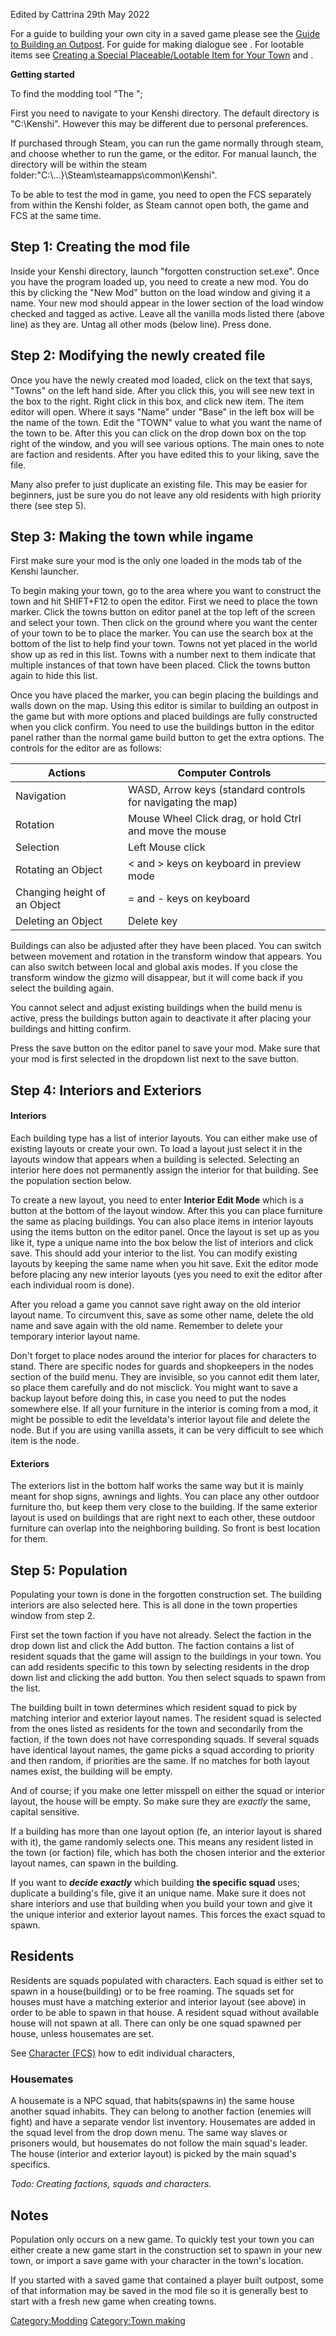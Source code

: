 Edited by Cattrina 29th May 2022

For a guide to building your own city in a saved game please see the
[Guide to Building an Outpost](Guide_to_Building_an_Outpost.md "wikilink").
For guide for making dialogue see [](Dialogue_Structure_Overlook.md). For lootable items
see [Creating a Special Placeable/Lootable Item for Your
Town](Creating_a_Special_Placeable/Lootable_Item_for_Your_Town "wikilink")
and [](Vendor%20Lists.md).

**Getting started**

To find the modding tool "The [](Forgotten_Construction_Set.md)";

First you need to navigate to your Kenshi directory. The default
directory is "C:\Kenshi". However this may be different due to personal
preferences.

If purchased through Steam, you can run the game normally through steam,
and choose whether to run the game, or the editor. For manual launch,
the directory will be within the steam
folder:"C:\\...}\Steam\steamapps\common\Kenshi".

To be able to test the mod in game, you need to open the FCS separately
from within the Kenshi folder, as Steam cannot open both, the game and
FCS at the same time.

## Step 1: Creating the mod file

Inside your Kenshi directory, launch "forgotten construction set.exe".
Once you have the program loaded up, you need to create a new mod. You
do this by clicking the "New Mod" button on the load window and giving
it a name. Your new mod should appear in the lower section of the load
window checked and tagged as active. Leave all the vanilla mods listed
there (above line) as they are. Untag all other mods (below line). Press
done.

## Step 2: Modifying the newly created file

Once you have the newly created mod loaded, click on the text that says,
"Towns" on the left hand side. After you click this, you will see new
text in the box to the right. Right click in this box, and click new
item. The item editor will open. Where it says "Name" under "Base" in
the left box will be the name of the town. Edit the "TOWN" value to what
you want the name of the town to be. After this you can click on the
drop down box on the top right of the window, and you will see various
options. The main ones to note are faction and residents. After you have
edited this to your liking, save the file.

Many also prefer to just duplicate an existing file. This may be easier
for beginners, just be sure you do not leave any old residents with high
priority there (see step 5).

## Step 3: Making the town while ingame

First make sure your mod is the only one loaded in the mods tab of the
Kenshi launcher.

To begin making your town, go to the area where you want to construct
the town and hit SHIFT+F12 to open the editor. First we need to place
the town marker. Click the towns button on editor panel at the top left
of the screen and select your town. Then click on the ground where you
want the center of your town to be to place the marker. You can use the
search box at the bottom of the list to help find your town. Towns not
yet placed in the world show up as red in this list. Towns with a number
next to them indicate that multiple instances of that town have been
placed. Click the towns button again to hide this list.

Once you have placed the marker, you can begin placing the buildings and
walls down on the map. Using this editor is similar to building an
outpost in the game but with more options and placed buildings are fully
constructed when you click confirm. You need to use the buildings button
in the editor panel rather than the normal game build button to get the
extra options. The controls for the editor are as follows:

| Actions                      | Computer Controls                                           |
|------------------------------|-------------------------------------------------------------|
| Navigation                   | WASD, Arrow keys (standard controls for navigating the map) |
| Rotation                     | Mouse Wheel Click drag, or hold Ctrl and move the mouse     |
| Selection                    | Left Mouse click                                            |
| Rotating an Object           | \< and \> keys on keyboard in preview mode                  |
| Changing height of an Object | = and - keys on keyboard                                    |
| Deleting an Object           | Delete key                                                  |

Buildings can also be adjusted after they have been placed. You can
switch between movement and rotation in the transform window that
appears. You can also switch between local and global axis modes. If you
close the transform window the gizmo will disappear, but it will come
back if you select the building again.

You cannot select and adjust existing buildings when the build menu is
active, press the buildings button again to deactivate it after placing
your buildings and hitting confirm.

Press the save button on the editor panel to save your mod. Make sure
that your mod is first selected in the dropdown list next to the save
button.

## Step 4: Interiors and Exteriors

#### Interiors

Each building type has a list of interior layouts. You can either make
use of existing layouts or create your own. To load a layout just select
it in the layouts window that appears when a building is selected.
Selecting an interior here does not permanently assign the interior for
that building. See the population section below.

To create a new layout, you need to enter **Interior Edit Mode** which
is a button at the bottom of the layout window. After this you can place
furniture the same as placing buildings. You can also place items in
interior layouts using the items button on the editor panel. Once the
layout is set up as you like it, type a unique name into the box below
the list of interiors and click save. This should add your interior to
the list. You can modify existing layouts by keeping the same name when
you hit save. Exit the editor mode before placing any new interior
layouts (yes you need to exit the editor after each individual room is
done).

After you reload a game you cannot save right away on the old interior
layout name. To circumvent this, save as some other name, delete the old
name and save again with the old name. Remember to delete your temporary
interior layout name.

Don't forget to place nodes around the interior for places for
characters to stand. There are specific nodes for guards and shopkeepers
in the nodes section of the build menu. They are invisible, so you
cannot edit them later, so place them carefully and do not misclick. You
might want to save a backup layout before doing this, in case you need
to put the nodes somewhere else. If all your furniture in the interior
is coming from a mod, it might be possible to edit the leveldata's
interior layout file and delete the node. But if you are using vanilla
assets, it can be very difficult to see which item is the node.

#### Exteriors

The exteriors list in the bottom half works the same way but it is
mainly meant for shop signs, awnings and lights. You can place any other
outdoor furniture tho, but keep them very close to the building. If the
same exterior layout is used on buildings that are right next to each
other, these outdoor furniture can overlap into the neighboring
building. So front is best location for them.

## Step 5: Population

Populating your town is done in the forgotten construction set. The
building interiors are also selected here. This is all done in the town
properties window from step 2.

First set the town faction if you have not already. Select the faction
in the drop down list and click the Add button. The faction contains a
list of resident squads that the game will assign to the buildings in
your town. You can add residents specific to this town by selecting
residents in the drop down list and clicking the add button. You then
select squads to spawn from the list.

The building built in town determines which resident squad to pick by
matching interior and exterior layout names. The resident squad is
selected from the ones listed as residents for the town and secondarily
from the faction, if the town does not have corresponding squads. If
several squads have identical layout names, the game picks a squad
according to priority and then random, if priorities are the same. If no
matches for both layout names exist, the building will be empty.

And of course; if you make one letter misspell on either the squad or
interior layout, the house will be empty. So make sure they are
*exactly* the same, capital sensitive.

If a building has more than one layout option (fe, an interior layout is
shared with it), the game randomly selects one. This means any resident
listed in the town (or faction) file, which has both the chosen interior
and the exterior layout names, can spawn in the building.

If you want to ***decide exactly*** which building **the specific
squad** uses; duplicate a building's file, give it an unique name. Make
sure it does not share interiors and use that building when you build
your town and give it the unique interior and exterior layout names.
This forces the exact squad to spawn.

## Residents

Residents are squads populated with characters. Each squad is either set
to spawn in a house(building) or to be free roaming. The squads set for
houses must have a matching exterior and interior layout (see above) in
order to be able to spawn in that house. A resident squad without
available house will not spawn at all. There can only be one squad
spawned per house, unless housemates are set.

See [Character (FCS)](Character_(FCS).md "wikilink") how to edit individual
characters,

### Housemates

A housemate is a NPC squad, that habits(spawns in) the same house
another squad inhabits. They can belong to another faction (enemies will
fight) and have a separate vendor list inventory. Housemates are added
in the squad level from the drop down menu. The same way slaves or
prisoners would, but housemates do not follow the main squad's leader.
The house (interior and exterior layout) is picked by the main squad's
specifics.

*Todo: Creating factions, squads and characters.*

## Notes

Population only occurs on a new game. To quickly test your town you can
either create a new game start in the construction set to spawn in your
new town, or import a save game with your character in the town's
location.

If you started with a saved game that contained a player built outpost,
some of that information may be saved in the mod file so it is generally
best to start with a fresh new game when creating towns.

[Category:Modding](Category:Modding "wikilink") [Category:Town
making](Category:Town_making "wikilink")